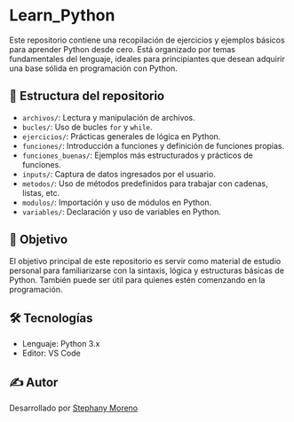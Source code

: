 # Learn_Python

Este repositorio contiene una recopilación de ejercicios y ejemplos básicos para aprender Python desde cero. Está organizado por temas fundamentales del lenguaje, ideales para principiantes que desean adquirir una base sólida en programación con Python.

## 📂 Estructura del repositorio

- `archivos/`: Lectura y manipulación de archivos.
- `bucles/`: Uso de bucles `for` y `while`.
- `ejercicios/`: Prácticas generales de lógica en Python.
- `funciones/`: Introducción a funciones y definición de funciones propias.
- `funciones_buenas/`: Ejemplos más estructurados y prácticos de funciones.
- `inputs/`: Captura de datos ingresados por el usuario.
- `metodos/`: Uso de métodos predefinidos para trabajar con cadenas, listas, etc.
- `modulos/`: Importación y uso de módulos en Python.
- `variables/`: Declaración y uso de variables en Python.

## 🚀 Objetivo

El objetivo principal de este repositorio es servir como material de estudio personal para familiarizarse con la sintaxis, lógica y estructuras básicas de Python. También puede ser útil para quienes estén comenzando en la programación.

## 🛠 Tecnologías

- Lenguaje: Python 3.x
- Editor: VS Code
## ✍️ Autor

Desarrollado por [Stephany Moreno](https://github.com/Kanny26)
